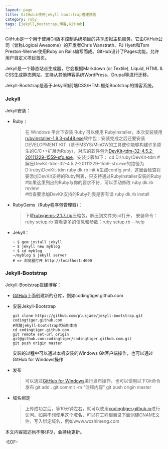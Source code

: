 ```yaml
---
layout: page
title: GitHub上使用jekyll bootstrap搭建博客
category: ruby
tags: [jekyll,bootstrap,博客,GitHub]
---
```


GitHub是一个用于使用Git版本控制系统项目的共享虚拟主机服务。它由GitHub公司（曾称Logical Awesome）的开发者Chris Wanstrath、PJ Hyett和Tom Preston-Werner使用Ruby on Rails编写而成。GitHub设计了Pages功能，允许用户自定义项目首页。

Jekyll是一个静态站点生成器，它会根据Markdown (or Textile), Liquid, HTML & CSS生成静态网站。支持从其他博客系统WordPress、Drupal等进行迁移。

Jekyll-Bootstrap是基于Jekyll和前端CSS/HTML框架Bootstrap的博客系统。

### Jekyll

Jekyll安装：

*   Ruby：
    > 在 Windows 平台下安装 Ruby 可以使用 RubyInstaller。本次安装使用[rubyinstaller-1.9.3-p448.exe](http://dl.bintray.com/oneclick/rubyinstaller/rubyinstaller-1.9.3-p448.exe?direct)软件包；安装完成之后还要安装DEVELOPMENT KIT（基于MSYS/MinGW的工具使你能够构建许多原生的C/C++扩展为Ruby），对应的软件包为[DevKit-tdm-32-4.5.2-20111229-1559-sfx.exe](https://github.com/downloads/oneclick/rubyinstaller/DevKit-tdm-32-4.5.2-20111229-1559-sfx.exe)。安装步骤如下：
        cd D:\ruby\DevKit-tdm
        #解压DevKit-tdm-32-4.5.2-20111229-1559-sfx.exe的路径为D:\ruby\DevKit-tdm
        ruby dk.rb init
        #生成config.yml，这里会检查将要添加DevKit支持的Ruby列表，只支持通过RubyInstaller安装的Ruby
        #如果这里列出的Ruby与你的要求不符，可以手动修改
        ruby dk.rb review  
        #检查要添加DevKit支持的Ruby列表是否有误
        ruby dk.rb install
*   RubyGems（Ruby程序包管理器）：
    > 下载[rubygems-2.1.7.zip](http://production.cf.rubygems.org/rubygems/rubygems-2.1.7.zip)压缩包，解压到文件夹cd打开，    安装命令：ruby setup.rb 查看更多的信息和参数：ruby setup.rb --help
*   Jekyll：

        ~ $ gem install jekyll
        ~ $ jekyll new myblog
        ~ $ cd myblog
        ~/myblog $ jekyll server
        # => 浏览器打开 http://localhost:4000

### Jekyll-Bootstrap

Jekyll-Bootstrap搭建博客：

*   [GitHub](https://github.com)上面创建新的仓库，例如codingtiger.github.com
*   安装Jekyll-Bootstrap

        git clone https://github.com/plusjade/jekyll-bootstrap.git codingtiger.github.com
        #克隆jekyll-bootstrap代码到本地
        cd codingtiger.github.com
        git remote set-url origin git@github.com:codingtiger/codingtiger.github.com.git
        git push origin master
    安装的过程中可以通过本机安装的Windows Git客户端操作，也可以通过GitHub for Windows操作
*   发布
    > 可以通过[GitHub for Windows](http://github-windows.s3.amazonaws.com/GitHubSetup.exe)进行发布操作。也可以使用以下Git命令发布
        git add .
        git commit -m "注释内容"
        git push origin master
*   域名绑定
    > 上传成功之后，等10分钟左右，就可以使用[codingtiger.github.io](http://codingtiger.github.io/)进行访问。如果不想使用这个域名，可以在工程根目录下面创建CNAME文件，写入绑定域名，例如www.wozhimeng.com

本文内容叙述尚不够详尽，会持续更新。

-EOF-
